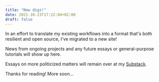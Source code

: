 ```yaml
---
title: "New digs!"
date: 2021-10-23T17:22:04+02:00
draft: false
---
```


In an effort to translate my existing workflows into a format that's both resilient and open source, I've migrated to a new site!

News from ongoing projects and any future essays or general-purpose tutorials will show up here. 

Essays on more politicized matters will remain over at my [Substack](https://avakiai.substack.com/). 

Thanks for reading! More soon...